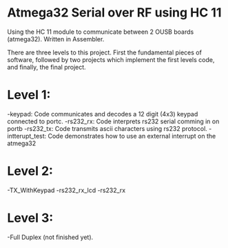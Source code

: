 # Atmega32 Serial over RF using HC 11
Using the HC 11 module to communicate between 2 OUSB boards (atmega32). Written in Assembler.

There are three levels to this project. First the fundamental pieces of software, followed by 
two projects which implement the first levels code, and finally, the final project.

# Level 1:
  -keypad: Code communicates and decodes a 12 digit (4x3) keypad connected to portc.
  -rs232_rx: Code interprets rs232 serial comming in on portb
  -rs232_tx: Code transmits ascii characters using rs232 protocol.
  -intterupt_test: Code demonstrates how to use an external interrupt on the atmega32
 
# Level 2:
  -TX_WithKeypad
  -rs232_rx_lcd
  -rs232_rx

# Level 3:
  -Full Duplex (not finished yet).
